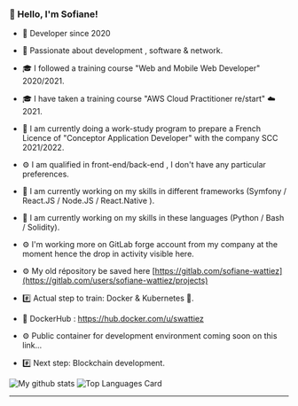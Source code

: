 ### 👋 Hello, I'm Sofiane!

- 📖 Developer since 2020
- 💬 Passionate about  development , software & network.
- 🎓 I followed a training course "Web and Mobile Web Developer" 2020/2021.
- 🎓 I have taken a training course "AWS Cloud Practitioner re/start" ☁️ 2021.
- 🔭 I am currently doing a work-study program to prepare a French Licence of "Conceptor Application Developer" with the company SCC 2021/2022.
- ⚙️ I am qualified in front-end/back-end , I don't have any particular preferences.
- 🌱 I am currently working on my skills in different frameworks (Symfony / React.JS / Node.JS / React.Native ).
- 🌱 I am currently working on my skills in these languages (Python / Bash / Solidity). 
- ⚙️ I'm working more on GitLab forge account from my company at the moment hence the drop in activity visible here.
- ⚙️ My old répository be saved here [https://gitlab.com/sofiane-wattiez](https://gitlab.com/users/sofiane-wattiez/projects)

- #️⃣ Actual step to train: Docker & Kubernetes 🐳.
- 🐳 DockerHub : https://hub.docker.com/u/swattiez
- ⚙️ Public container for development environment coming soon on this link...
- #️⃣ Next step: Blockchain development.

![My github stats](https://github-readme-stats.vercel.app/api?username=sofiane-wattiez&theme=gotham&show_icons=true)
![Top Languages Card](https://github-readme-stats.vercel.app/api/top-langs/?username=sofiane-wattiez&langs_count=10&count_private=true&hide=html&theme=gotham)

<hr>
